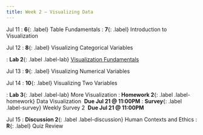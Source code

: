 ```yaml
---
title: Week 2 — Visualizing Data
---
```


Jul 11
: **6**{: .label} Table Fundamentals
: **7**{: .label} Introduction to Visualization
  <!--: [Slides](#) &#8226; [Code](#)-->
  <!--: *Optional Reading*-->

Jul 12
: **8**{: .label} Visualizing Categorical Variables
  <!--: [Slides](#) &#8226; [Code](#)-->
  <!--: *Optional Reading*-->
: **Lab 2**{: .label .label-lab} [Visualization Fundamentals](https://datahub.berkeley.edu/hub/user-redirect/git-pull?repo=https%3A%2F%2Fgithub.com%2Fdata-6-berkeley%2Fsu22&urlpath=tree%2Fsu22%2Flab%2Flab02%2Flab02.ipynb&branch=main)

Jul 13
: **9**{: .label} Visualizing Numerical Variables
  <!--: [Slides](#) &#8226; [Code](#)-->
  <!--: *Optional Reading*-->


Jul 14
: **10**{: .label} Visualizing Two Variables
  <!--: [Slides](#) &#8226; [Code](#)-->
  <!--: *Optional Reading*-->
: **Lab 3**{: .label .label-lab} More Visualization
: **Homework 2**{: .label .label-homework} Data Visualization &nbsp;**Due Jul 21 @ 11:00PM**
: **Survey**{: .label .label-survey} Weekly Survey 2 &nbsp;**Due Jul 21 @ 11:00PM**

Jul 15
: **Discussion 2**{: .label .label-discussion} Human Contexts and Ethics
: **R**{: .label} Quiz Review

